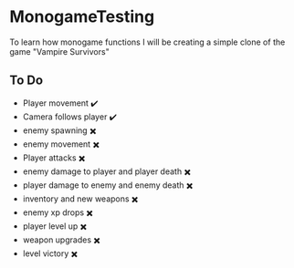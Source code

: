 # MonogameTesting
To learn how monogame functions I will be creating a simple clone of the game "Vampire Survivors"  

## To Do
- Player movement :heavy_check_mark:
- Camera follows player :heavy_check_mark:
- enemy spawning :heavy_multiplication_x:
- enemy movement :heavy_multiplication_x:
- Player attacks :heavy_multiplication_x:
- enemy damage to player and player death :heavy_multiplication_x:
- player damage to enemy and enemy death :heavy_multiplication_x:
- inventory and new weapons :heavy_multiplication_x:
- enemy xp drops :heavy_multiplication_x:
- player level up :heavy_multiplication_x:
- weapon upgrades :heavy_multiplication_x:
- level victory :heavy_multiplication_x:

